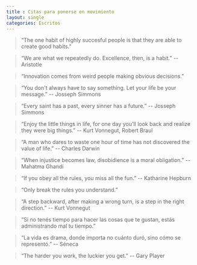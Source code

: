 ```yaml
---
title : Citas para ponerse en movimiento
layout: single
categories: Escritos
---
```


> “The one habit of highly succesful people is that they are able to create good habits.”

> “We are what we repeatedly do. Excellence, then, is a habit.” -- Aristotle

> “Innovation comes from weird people making obvious decisions.”

> “You don't always have to say something. Let your life be your message.” -- Josseph Simmons

> “Every saint has a past, every sinner has a future.” -- Josseph Simmons

> “Enjoy the little things in life, for one day you'll look back and realize they were big things.” -- Kurt Vonnegut, Robert Braul

> “A man who dares to waste one hour of time has not discovered the value of life.” -- Charles Darwin

> “When injustice becomes law, disobidience is a moral obligation.” -- Mahatma Ghandi

> “If you obey all the rules, you miss all the fun.” -- Katharine Hepburn

> “Only break the rules you understand.”

> “A step backward, after making a wrong turn, is a step in the right direction.” -- Kurt Vonnegut

> “Si no tenés tiempo para hacer las cosas que te gustan, estás administrando mal tu tiempo.”

> “La vida es drama, donde importa no cuánto duró, sino cómo se representó.” -- Séneca

> “The harder you work, the luckier you get.” -- Gary Player

